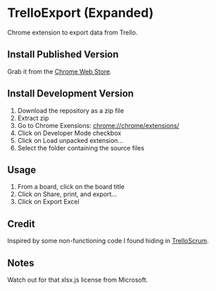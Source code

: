 TrelloExport (Expanded)
============

Chrome extension to export data from Trello.

Install Published Version
-------------------------
Grab it from the [Chrome Web Store](https://chrome.google.com/webstore/detail/trelloexport/nhdelomnagopgaealggpgojkhcafhnin?hl=en).


Install Development Version
---------------------------
1. Download the repository as a zip file
2. Extract zip
3. Go to Chrome Exensions: [chrome://chrome/extensions/](chrome://chrome/extensions/)
4. Click on Developer Mode checkbox
5. Click on Load unpacked extension...
6. Select the folder containing the source files

Usage
-----
1. From a board, click on the board title
2. Click on Share, print, and export...
3. Click on Export Excel

Credit
------
Inspired by some non-functioning code I found hiding in [TrelloScrum](https://github.com/Q42/TrelloScrum/).


Notes
-----
Watch out for that xlsx.js license from Microsoft.

